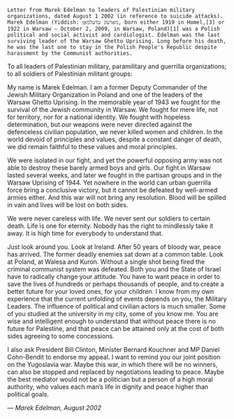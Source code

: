 	Letter from Marek Edelman to leaders of Palestinian military organizations, dated August 1 2002 (in reference to suicide attacks).
	Marek Edelman (Yiddish: מאַרעק עדעלמאַן, born either 1919 in Homel,[3] or 1922 in Warsaw – October 2, 2009, in Warsaw, Poland)[1] was a Polish political and social activist and cardiologist. Edelman was the last surviving leader of the Warsaw Ghetto Uprising. Long before his death, he was the last one to stay in the Polish People's Republic despite harassment by the Communist authorities.
	
To all leaders of Palestinian military, paramilitary and guerrilla organizations; to all soldiers of Palestinian militant groups:

My name is Marek Edelman. I am a former Deputy Commander of the Jewish Military Organization in Poland and one of the leaders of the Warsaw Ghetto Uprising. In the memorable year of 1943 we fought for the survival of the Jewish community in Warsaw. We fought for mere life, not for territory, nor for a national identity. We fought with hopeless determination, but our weapons were never directed against the defenceless civilian population, we never killed women and children. In the world devoid of principles and values, despite a constant danger of death, we did remain faithful to these values and moral principles.

We were isolated in our fight, and yet the powerful opposing army was not able to destroy these barely armed boys and girls. Our fight in Warsaw lasted several weeks, and later we fought in the partisan groups and in the Warsaw Uprising of 1944. Yet nowhere in the world can urban guerrilla force bring a conclusive victory, but it cannot be defeated by well-armed armies either. And this war will not bring any resolution. Blood will be spilled in vain and lives will be lost on both sides.

We were never careless with life. We never sent our soldiers to certain death. Life is one for eternity. Nobody has the right to mindlessly take it away. It is high time for everybody to understand that.

Just look around you. Look at Ireland. After 50 years of bloody war, peace has arrived. The former deadly enemies sat down at a common table. Look at Poland, at Walesa and Kuron. Without a single shot being fired the criminal communist system was defeated. Both you and
the State of Israel have to radically change your attitude. You have to want peace in order to save the lives of hundreds or perhaps thousands of people, and to create a better future for your loved ones, for your children. I know from my own experience that the current unfolding of events depends on you, the Military Leaders. The influence of political and civilian actors is much smaller. Some of you studied at the university in my city, some of you know me. You are wise and intelligent enough to understand that without peace there is no future for Palestine, and that peace can be attained only at the cost of both sides agreeing to some concessions.

I also ask President Bill Clinton, Minister Bernard Kouchner and MP Daniel Cohn-Bendit to endorse my appeal. I want to remind you our joint position on the Yugoslavia war. Maybe this war, in which there will be no winners, can also be stopped and replaced by negotiations leading to peace. Maybe the best mediator would not be a politician but a person of a high moral authority, who values each man’s life in dignity and peace higher than political goals.

— *Marek Edelman, August 2002*
